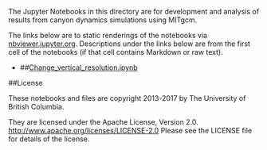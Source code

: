 The Jupyter Notebooks in this directory are for development and analysis of 
results from canyon dynamics simulations using MITgcm.

The links below are to static renderings of the notebooks via
[nbviewer.jupyter.org](http://nbviewer.jupyter.org/).
Descriptions under the links below are from the first cell of the notebooks
(if that cell contains Markdown or raw text).

* ##[Change_vertical_resolution.ipynb](http://nbviewer.jupyter.org/urls/bitbucket.org/canyonsubc/outputanalysisnotebooks/raw/tip/NutrientProfiles/NewVertResolution/Change_vertical_resolution.ipynb)  
    

##License

These notebooks and files are copyright 2013-2017
by The University of British Columbia.

They are licensed under the Apache License, Version 2.0.
http://www.apache.org/licenses/LICENSE-2.0
Please see the LICENSE file for details of the license.
